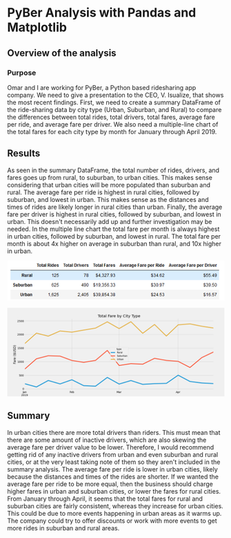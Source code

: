 # PyBer Analysis with Pandas and Matplotlib

## Overview of the analysis

### Purpose

Omar and I are working for PyBer, a Python based ridesharing app company. We need to give a presentation to the CEO, V. Isualize, that shows the most recent findings. First, we need to create a summary DataFrame of the ride-sharing data by city type (Urban, Suburban, and Rural) to compare the differences between total rides, total drivers, total fares, average fare per ride, and average fare per driver. We also need a multiple-line chart of the total fares for each city type by month for January through April 2019. 

## Results

As seen in the summary DataFrame, the total number of rides, drivers, and fares goes up from rural, to suburban, to urban cities. This makes sense considering that urban cities will be more populated than suburban and rural. The average fare per ride is highest in rural cities, followed by suburban, and lowest in urban. This makes sense as the distances and times of rides are likely longer in rural cities than urban. Finally, the average fare per driver is highest in rural cities, followed by suburban, and lowest in urban. This doesn't necessarily add up and further investigation may be needed. In the multiple line chart the total fare per month is always highest in urban cities, followed by suburban, and lowest in rural. The total fare per month is about 4x higher on average in suburban than rural, and 10x higher in urban. 

![Summary Table](analysis/Summary_Table.png)

![Total Fare by City Type](analysis/PyBer_fare_summary.png)

## Summary 

In urban cities there are more total drivers than riders. This must mean that there are some amount of inactive drivers, which are also skewing the average fare per driver value to be lower. Therefore, I would recommend getting rid of any inactive drivers from urban and even suburban and rural cities, or at the very least taking note of them so they aren't included in the summary analysis. The average fare per ride is lower in urban cities, likely because the distances and times of the rides are shorter. If we wanted the average fare per ride to be more equal, then the business should charge higher fares in urban and suburban cities, or lower the fares for rural cities. From January through April, it seems that the total fares for rural and suburban cities are fairly consistent, whereas they increase for urban cities. This could be due to more events happening in urban areas as it warms up. The company could try to offer discounts or work with more events to get more rides in suburban and rural areas. 
